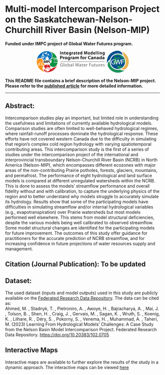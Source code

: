 # Multi-model Intercomparison Project on the Saskatchewan-Nelson-Churchill River Basin (Nelson-MIP) 
**Funded under IMPC project of Global Water Futures program.**

<p align="center">
   <img src="img/IMPC_GWF_horz.png" width="60%" height="30%" hspace="0.5%" />
</p>

**This README file contains a brief description of the Nelson-MIP project. Please refer to the [published article](https://doi.org/10.1016/j.jhydrol.2023.129820) for more detailed information.** <br>


------

   ## Abstract:
   Intercomparison studies play an important, but limited role in understanding the usefulness and limitations of currently available hydrological models. Comparison studies are often limited to well-behaved hydrological regimes, where rainfall-runoff processes dominate the hydrological response. These efforts have not covered western Canada due to the difficulty in simulating that region’s complex cold region hydrology with varying spatiotemporal contributing areas. This intercomparison study is the first of a series of studies under the intercomparison project of the international and interprovincial transboundary Nelson-Churchill River Basin (NCRB) in North America (Nelson-MIP), which encompasses different ecozones with major areas of the non-contributing Prairie potholes, forests, glaciers, mountains, and permafrost. The performance of eight hydrological and land surface models is compared at different unregulated watersheds within the NCRB. This is done to assess the models’ streamflow performance and overall fidelity without and with calibration, to capture the underlying physics of the region and to better understand why models struggle to accurately simulate its hydrology. Results show that some of the participating models have difficulties in simulating streamflow and/or internal hydrological variables (e.g., evapotranspiration) over Prairie watersheds but most models performed well elsewhere. This stems from model structural deficiencies, despite the various models being well calibrated to observed streamflow. Some model structural changes are identified for the participating models for future improvement. The outcomes of this study offer guidance for practitioners for the accurate prediction of NCRB streamflow, and for increasing confidence in future projections of water resources supply and management.

   ## Citation (Journal Publication): To be updated

   
   ## Dataset:
   The used dataset (inputs and model outputs) used in this study are publicly available on the [Federated Research Data Repository](https://doi.org/10.20383/102.0705). The data can be cited as: <br>
   Ahmed, M. , Stadnyk, T. , Pietroniro, A. , Awoye, H. , Bajracharya, A. , Mai, J. , Tolson, B. , Shen, H. , Craig, J. , Gervais, M. , Sagan, K. , Wruth, S. , Koenig, K. , Lilhare, R. , Déry, S. , Pokorny, S. , Venema, H. , Muhammad, A. , Taheri, M. (2023) Learning From Hydrological Models’ Challenges: A Case Study from the Nelson Basin Model Intercomparison Project. Federated Research Data Repository. https://doi.org/10.20383/102.0705
   
## Interactive Maps
   Interactive maps are available to further explore the results of the study in a dynamic approach. The interactive maps can be viewed [here](https://uc-hal.github.io/projects.html#Nelson-MIP)
   
